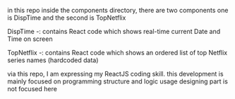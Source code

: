 in this repo inside the components directory, there are two components one is DispTime and the second is TopNetflix

DispTime -: contains React code which shows real-time current Date and Time on screen

TopNetflix -: contains React code which shows an ordered list of top Netflix series names (hardcoded data)

via this repo, I am expressing my ReactJS coding skill. this development is mainly focused on programming structure and logic usage designing part is not focused here